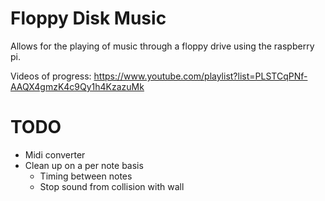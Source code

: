 # Floppy Disk Music

Allows for the playing of music through a floppy drive using the raspberry pi.

Videos of progress: https://www.youtube.com/playlist?list=PLSTCqPNf-AAQX4gmzK4c9Qy1h4KzazuMk

# TODO

- Midi converter
- Clean up on a per note basis
  - Timing between notes
  - Stop sound from collision with wall

